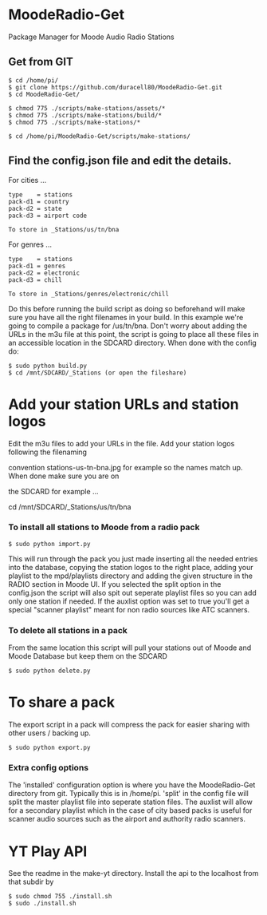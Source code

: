 # MoodeRadio-Get
Package Manager for Moode Audio Radio Stations

## Get from GIT

```
$ cd /home/pi/
$ git clone https://github.com/duracell80/MoodeRadio-Get.git
$ cd MoodeRadio-Get/
```

```
$ chmod 775 ./scripts/make-stations/assets/*
$ chmod 775 ./scripts/make-stations/build/*
$ chmod 775 ./scripts/make-stations/*

$ cd /home/pi/MoodeRadio-Get/scripts/make-stations/
```

## Find the config.json file and edit the details.

For cities ...

```
type	= stations
pack-d1 = country
pack-d2 = state
pack-d3 = airport code

To store in _Stations/us/tn/bna
```

For genres ...

```
type	= stations
pack-d1 = genres
pack-d2 = electronic
pack-d3 = chill

To store in _Stations/genres/electronic/chill
```

Do this before running the build script as doing so beforehand will make sure you have all the right  filenames in your build. In this example we're going to compile a package for /us/tn/bna. Don't worry about adding the URLs in the m3u file at this point, the script is going to place all these  files in an accessible location in the SDCARD directory. When done with the config do:

```
$ sudo python build.py
$ cd /mnt/SDCARD/_Stations (or open the fileshare)
```

# Add your station URLs and station logos
Edit the m3u files to add your URLs in the file. Add your station logos following the filenaming 

convention stations-us-tn-bna.jpg for example so the names match up. When done make sure you are on 

the SDCARD for example ...

cd /mnt/SDCARD/_Stations/us/tn/bna


### To install all stations to Moode from a radio pack

```$ sudo python import.py```

This will run through the pack you just made inserting all the needed entries into the database, copying the station logos to the right place, adding your playlist to the mpd/playlists directory and adding the given structure in the RADIO section in Moode UI. If you selected the split option in the config.json the script will also spit out seperate playlist files so you can add only one station if needed. If the auxlist option was set to true you'll get a special "scanner playlist" meant for non radio sources like ATC scanners.

### To delete all stations in a pack
From the same location this script will pull your stations out of Moode and Moode Database but keep them on the SDCARD

```$ sudo python delete.py ```

# To share a pack
The export script in a pack will compress the pack for easier sharing with other users / backing up.

```$ sudo python export.py```

### Extra config options
The 'installed' configuration option is where you have the MoodeRadio-Get directory from git. Typically this is in /home/pi. 'split' in the config file will split the master playlist file into seperate station files. The auxlist will allow for a secondary playlist which in the case of city based packs is useful for scanner audio sources such as the airport and authority radio scanners.

# YT Play API

See the readme in the make-yt directory. Install the api to the localhost from that subdir by
```
$ sudo chmod 755 ./install.sh
$ sudo ./install.sh
```
